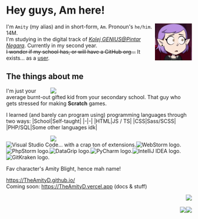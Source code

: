 # Hey guys, Am here! 

<img align="right" width="100" height="100" src="assets/amityblush.gif" alt="GitHub please fix gifs not aligning">

I'm ``Amity`` (my alias) and in short-form, ``Am``. Pronoun's ``he/him``. 14M.  
I'm studying in the digital track of [*Kolej GENIUS@Pintar Negara*](https://www.ukm.my/geniuspintar). Currently in my second year.  
~~I wonder if my school has, or will have a GitHub org...~~ It exists... as a [user](https://github.com/GeniusPintar).

## The things about me
<img src="https://github-readme-stats.vercel.app/api/top-langs/?username=theamityd&layout=compact&langs_count=10&show_icons=true&theme=synthwave&border_color=e4e2e2&border-radius_8px" width="384px" align="right">

I'm just your average burnt-out gifted kid from your secondary school.
That guy who gets stressed for making **Scratch** games.

I learned (and barely can program using) programming languages through two ways:
|School|Self-taught|
|-|-|
|HTML|JS / TS|
|CSS|Sass/SCSS|
|PHP/SQL|Some other languages idk|

<img src="http://github-readme-streak-stats.herokuapp.com?user=TheAmityD&theme=radical&date_format=j%20M%5B%20Y%5D" width="384px" align="right">  

<img src="https://code.visualstudio.com/assets/images/code-stable.png" alt="Visual Studio Code... with a crap ton of extensions." width="48px"><img src="https://resources.jetbrains.com/storage/products/company/brand/logos/WebStorm_icon.png" alt="WebStorm logo." width="48px"><img src="https://resources.jetbrains.com/storage/products/company/brand/logos/PhpStorm_icon.png" alt="PhpStorm logo." width="48px"><img src="https://resources.jetbrains.com/storage/products/company/brand/logos/DataGrip_icon.png" alt="DataGrip logo." width="48px"><img src="https://resources.jetbrains.com/storage/products/company/brand/logos/PyCharm_icon.png" alt="PyCharm logo." width="48px"><img src="https://resources.jetbrains.com/storage/products/company/brand/logos/IntelliJ_IDEA_icon.png" alt="IntelliJ IDEA logo." width="48px"><img src="https://1v5ymx3zt3y73fq5gy23rtnc-wpengine.netdna-ssl.com/wp-content/uploads//2021/06/gitkraken-keif-mono-teal-sq.svg" alt="GitKraken logo." width="48px">  


Fav character's Amity Blight, hence mah name!

https://TheAmityD.github.io/  
Coming soon: https://TheAmityD.vercel.app (docs & stuff)  

<p align="right"><img src="https://gpvc.arturio.dev/TheAmityD"></p>  
<p align="right"><img src="https://forthebadge.com/images/badges/kinda-sfw.svg"><img src="https://forthebadge.com/images/badges/just-plain-nasty.svg"></p>

